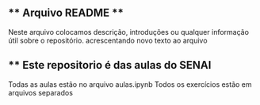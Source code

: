 ## ** Arquivo README **
Neste arquivo colocamos descrição, introduções ou qualquer informação útil sobre o repositório.
acrescentando novo texto ao arquivo

## ** Este repositorio é das aulas do SENAI
Todas as aulas estão no arquivo aulas.ipynb
Todos os exercícios estão em arquivos separados